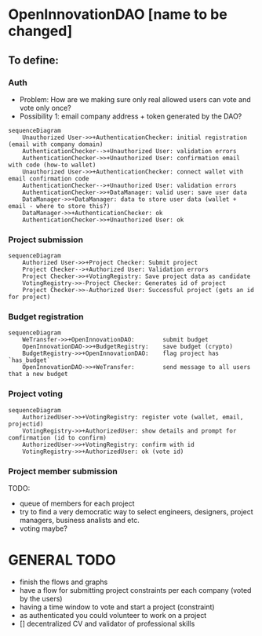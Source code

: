 # OpenInnovationDAO [name to be changed]


## To define:

### Auth

- Problem:        How are we making sure only real allowed users can vote and vote only once?
- Possibility 1:  email company address + token generated by the DAO?


```mermaid
sequenceDiagram
    Unauthorized User->>+AuthenticationChecker: initial registration (email with company domain)
    AuthenticationChecker-->+Unauthorized User: validation errors
    AuthenticationChecker->>+Unauthorized User: confirmation email with code (how-to wallet)
    Unauthorized User->>+AuthenticationChecker: connect wallet with email confirmation code
    AuthenticationChecker-->+Unauthorized User: validation errors
    AuthenticationChecker->>+DataManager: valid user: save user data
    DataManager->>+DataManager: data to store user data (wallet + email - where to store this?)
    DataManager->>+AuthenticationChecker: ok
    AuthenticationChecker->>+Unauthorized User: ok
```

### Project submission

```mermaid
sequenceDiagram
    Authorized User->>+Project Checker: Submit project
    Project Checker-->+Authorized User: Validation errors
    Project Checker->>+VotingRegistry: Save project data as candidate
    VotingRegistry->>-Project Checker: Generates id of project
    Project Checker->>-Authorized User: Successful project (gets an id for project)
```


### Budget registration

```mermaid
sequenceDiagram
    WeTransfer->>+OpenInnovationDAO:        submit budget
    OpenInnovationDAO->>+BudgetRegistry:    save budget (crypto) 
    BudgetRegistry->>+OpenInnovationDAO:    flag project has `has_budget`
    OpenInnovationDAO->>+WeTransfer:        send message to all users that a new budget
```

### Project voting

```mermaid
sequenceDiagram
    AuthorizedUser->>+VotingRegistry: register vote (wallet, email, projectid)
    VotingRegistry->>+AuthorizedUser: show details and prompt for comfirmation (id to confirm)
    AuthorizedUser->>+VotingRegistry: confirm with id
    VotingRegistry->>+AuthorizedUser: ok (vote id)
``` 

### Project member submission
TODO:
- queue of members for each project
- try to find a very democratic way to select engineers, designers, project managers, business analists and etc.
- voting maybe?

# GENERAL TODO

- finish the flows and graphs
- have a flow for submitting project constraints per each company (voted by the users)
- having a time window to vote and start a project (constraint)
- as authenticated you could volunteer to work on a project
- [] decentralized CV and validator of professional skills
